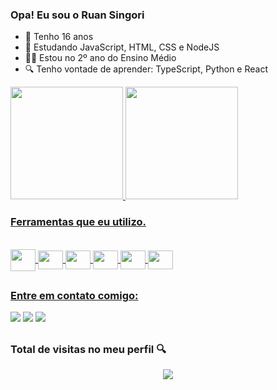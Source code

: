 ### Opa! Eu sou o Ruan Singori
- 👦 Tenho 16 anos
- 🌱 Estudando JavaScript, HTML, CSS e NodeJS
- 👨‍🎓 Estou no 2º ano do Ensino Médio
- 🔍 Tenho vontade de aprender: TypeScript, Python e React
<div>
  <a href="https://github.com/ruanSignori">
  <img height="180em" src="https://github-readme-stats.vercel.app/api?username=ruanSignori&show_icons=true&theme=tokyonight&include_all_commits=true&count_private=true"/>
  <img height="180em" src="https://github-readme-stats.vercel.app/api/top-langs/?username=ruanSignori&layout=compact&langs_count=7&theme=tokyonight"/>
</div>
 
 ### Ferramentas que eu utilizo.
<div style="display: inline_block;"><br>
  <img align="center" alt="" height="35" width="40" src="https://cdn.jsdelivr.net/gh/devicons/devicon/icons/javascript/javascript-original.svg">
  <img align="center" alt="" height="30" width="40" src="https://cdn.jsdelivr.net/gh/devicons/devicon/icons/html5/html5-original.svg">
  <img align="center" alt="" height="30" width="40" src="https://cdn.jsdelivr.net/gh/devicons/devicon/icons/css3/css3-original.svg">
  <img align="center" alt="" height="30" width="40" src="https://cdn.jsdelivr.net/gh/devicons/devicon/icons/nodejs/nodejs-original.svg">
  <img align="center" alt="" height="30" width="40" src="https://cdn.jsdelivr.net/gh/devicons/devicon/icons/git/git-original.svg">
  <img align="center" alt="" height="30" width="40" src="https://cdn.jsdelivr.net/gh/devicons/devicon/icons/webpack/webpack-original.svg"> 
</div>  
  
##
  
### Entre em contato comigo:
  
<div> 
  <a href = "mailto:ruansignoripreto@gmail.com"><img src="https://img.shields.io/badge/-Gmail-%23333?style=for-the-badge&logo=gmail&logoColor=white" target="_blank"></a>
  <a href="https://www.linkedin.com/in/ruan-signori-73b691215/" target="_blank"><img src="https://img.shields.io/badge/-LinkedIn-%230077B5?style=for-the-badge&logo=linkedin&logoColor=white" target="_blank"></a> 
  <a href="https://t.me/RuaanSignori" target="blank"><img src="https://img.shields.io/badge/Telegram-2CA5E0?style=for-the-badge&logo=telegram&logoColor=white"></a>
</div>

##
  
<p align="center"> 

 ### Total de visitas no meu perfil :mag: <br>
 <p align="center"> 
   <img alingn="center" src="https://profile-counter.glitch.me/ruanSignori/count.svg" />
 </p>

</p>
